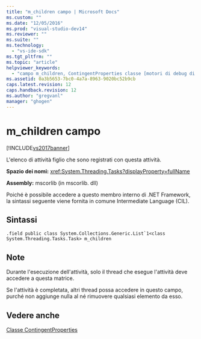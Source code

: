 ```yaml
---
title: "m_children campo | Microsoft Docs"
ms.custom: ""
ms.date: "12/05/2016"
ms.prod: "visual-studio-dev14"
ms.reviewer: ""
ms.suite: ""
ms.technology: 
  - "vs-ide-sdk"
ms.tgt_pltfrm: ""
ms.topic: "article"
helpviewer_keywords: 
  - "campo m_children, ContingentProperties classe [motori di debug di .NET Framework]"
ms.assetid: 0a3b5653-7bc0-4a7a-8963-9020bc52b9cb
caps.latest.revision: 12
caps.handback.revision: 12
ms.author: "gregvanl"
manager: "ghogen"
---
```

# m_children campo
[!INCLUDE[vs2017banner](../../code-quality/includes/vs2017banner.md)]

L'elenco di attività figlio che sono registrati con questa attività.  
  
 **Spazio dei nomi:** <xref:System.Threading.Tasks?displayProperty=fullName>  
  
 **Assembly:** mscorlib \(in mscorlib. dll\)  
  
 Poiché è possibile accedere a questo membro interno di .NET Framework, la sintassi seguente viene fornita in comune Intermediate Language \(CIL\).  
  
## Sintassi  
  
```  
.field public class System.Collections.Generic.List`1<class System.Threading.Tasks.Task> m_children  
```  
  
## Note  
 Durante l'esecuzione dell'attività, solo il thread che esegue l'attività deve accedere a questa matrice.  
  
 Se l'attività è completata, altri thread possa accedere in questo campo, purché non aggiunge nulla al né rimuovere qualsiasi elemento da esso.  
  
## Vedere anche  
 [Classe ContingentProperties](../../extensibility/debugger/contingentproperties-class-internal-members.md)